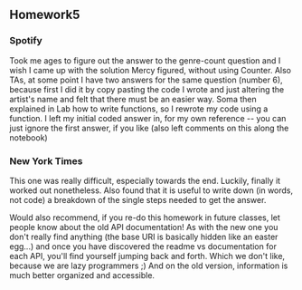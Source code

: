 ## Homework5
### Spotify
Took me ages to figure out the answer to the genre-count question and I wish I came up with the solution Mercy figured, without using Counter.
Also TAs, at some point I have two answers for the same question (number 6), because first I did it by copy pasting the code I wrote and just altering the artist's name and felt that there must be an easier way. Soma then explained in Lab how to write functions, so I rewrote my code using a function. I left my initial coded answer in, for my own reference -- you can just ignore the first answer, if you like (also left comments on this along the notebook)

### New York Times
This one was really difficult, especially towards the end. Luckily, finally it worked out nonetheless.
Also found that it is useful to write down (in words, not code) a breakdown of the single steps needed to get the answer.

Would also recommend, if you re-do this homework in future classes, let people know about the old API documentation! As with the new one you don't really find anything (the base URI is basically hidden like an easter egg...) and once you have discovered the readme vs documentation for each API, you'll find yourself jumping back and forth. Which we don't like, because we are lazy programmers ;)
And on the old version, information is much better organized and accessible.

